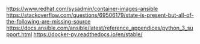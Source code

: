 https://www.redhat.com/sysadmin/container-images-ansible
https://stackoverflow.com/questions/69506179/state-is-present-but-all-of-the-following-are-missing-source
https://docs.ansible.com/ansible/latest/reference_appendices/python_3_support.html
https://docker-py.readthedocs.io/en/stable/
